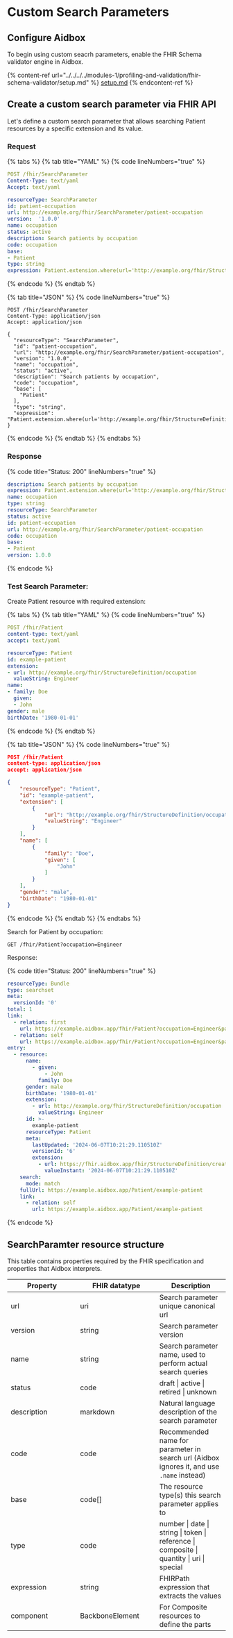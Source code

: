 # Custom Search Parameters

## Configure Aidbox

To begin using custom seacrh parameters, enable the FHIR Schema validator engine in Aidbox.

{% content-ref url="../../../../modules-1/profiling-and-validation/fhir-schema-validator/setup.md" %}
[setup.md](../../../../modules-1/profiling-and-validation/fhir-schema-validator/setup.md)
{% endcontent-ref %}

## Create a custom search parameter via FHIR API

Let's define a custom search parameter that allows searching Patient resources by a specific extension and its value.

### Request

{% tabs %}
{% tab title="YAML" %}
{% code lineNumbers="true" %}
```yaml
POST /fhir/SearchParameter
Content-Type: text/yaml
Accept: text/yaml

resourceType: SearchParameter
id: patient-occupation
url: http://example.org/fhir/SearchParameter/patient-occupation
version:  '1.0.0'
name: occupation
status: active
description: Search patients by occupation
code: occupation
base:
- Patient
type: string
expression: Patient.extension.where(url='http://example.org/fhir/StructureDefinition/occupation').value.as(string)
```
{% endcode %}
{% endtab %}

{% tab title="JSON" %}
{% code lineNumbers="true" %}
```
POST /fhir/SearchParameter
Content-Type: application/json
Accept: application/json

{
  "resourceType": "SearchParameter",
  "id": "patient-occupation",
  "url": "http://example.org/fhir/SearchParameter/patient-occupation",
  "version": "1.0.0",
  "name": "occupation",
  "status": "active",
  "description": "Search patients by occupation",
  "code": "occupation",
  "base": [
    "Patient"
  ],
  "type": "string",
  "expression": "Patient.extension.where(url='http://example.org/fhir/StructureDefinition/occupation').value.as(string)"
}
```
{% endcode %}
{% endtab %}
{% endtabs %}

### Response

{% code title="Status: 200" lineNumbers="true" %}
```yaml
description: Search patients by occupation
expression: Patient.extension.where(url='http://example.org/fhir/StructureDefinition/occupation').value.as(string)
name: occupation
type: string
resourceType: SearchParameter
status: active
id: patient-occupation
url: http://example.org/fhir/SearchParameter/patient-occupation
code: occupation
base: 
- Patient
version: 1.0.0
```
{% endcode %}

### Test Search Parameter:

Create Patient resource with required extension:

{% tabs %}
{% tab title="YAML" %}
{% code lineNumbers="true" %}
```yaml
POST /fhir/Patient
content-type: text/yaml
accept: text/yaml

resourceType: Patient
id: example-patient
extension:
- url: http://example.org/fhir/StructureDefinition/occupation
  valueString: Engineer
name:
- family: Doe
  given:
  - John
gender: male
birthDate: '1980-01-01'
```
{% endcode %}
{% endtab %}

{% tab title="JSON" %}
{% code lineNumbers="true" %}
```json
POST /fhir/Patient
content-type: application/json
accept: application/json

{
    "resourceType": "Patient",
    "id": "example-patient",
    "extension": [
        {
            "url": "http://example.org/fhir/StructureDefinition/occupation",
            "valueString": "Engineer"
        }
    ],
    "name": [
        {
            "family": "Doe",
            "given": [
                "John"
            ]
        }
    ],
    "gender": "male",
    "birthDate": "1980-01-01"
}
```
{% endcode %}
{% endtab %}
{% endtabs %}

Search for Patient by occupation:

```
GET /fhir/Patient?occupation=Engineer
```

Response:

{% code title="Status: 200" lineNumbers="true" %}
```yaml
resourceType: Bundle
type: searchset
meta:
  versionId: '0'
total: 1
link:
  - relation: first
    url: https://example.aidbox.app/fhir/Patient?occupation=Engineer&page=1
  - relation: self
    url: https://example.aidbox.app/fhir/Patient?occupation=Engineer&page=1
entry:
  - resource:
      name:
        - given:
            - John
          family: Doe
      gender: male
      birthDate: '1980-01-01'
      extension:
        - url: http://example.org/fhir/StructureDefinition/occupation
          valueString: Engineer
      id: >-
        example-patient
      resourceType: Patient
      meta:
        lastUpdated: '2024-06-07T10:21:29.110510Z'
        versionId: '6'
        extension:
          - url: https://fhir.aidbox.app/fhir/StructureDefinition/created-at
            valueInstant: '2024-06-07T10:21:29.110510Z'
    search:
      mode: match
    fullUrl: https://example.aidbox.app/Patient/example-patient
    link:
      - relation: self
        url: https://example.aidbox.app/Patient/example-patient
```
{% endcode %}

## SearchParamter resource structure

This table contains properties required by the FHIR specification and properties that Aidbox interprets.

<table><thead><tr><th width="144">Property</th><th width="167">FHIR datatype</th><th>Description</th></tr></thead><tbody><tr><td>url</td><td>uri</td><td>Search parameter unique canonical url</td></tr><tr><td>version</td><td>string</td><td>Search parameter version</td></tr><tr><td>name</td><td>string</td><td>Search parameter name, used to perform actual search queries</td></tr><tr><td>status</td><td>code</td><td>draft | active | retired | unknown</td></tr><tr><td>description</td><td>markdown</td><td>Natural language description of the search parameter</td></tr><tr><td>code</td><td>code</td><td>Recommended name for parameter in search url (Aidbox ignores it, and use <code>.name</code> instead)</td></tr><tr><td>base</td><td>code[]</td><td>The resource type(s) this search parameter applies to</td></tr><tr><td>type</td><td>code</td><td>number | date | string | token | reference | composite | quantity | uri | special</td></tr><tr><td>expression</td><td>string</td><td>FHIRPath expression that extracts the values</td></tr><tr><td>component</td><td>BackboneElement</td><td>For Composite resources to define the parts</td></tr></tbody></table>



